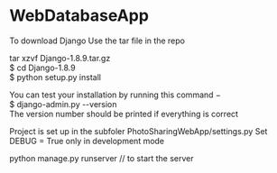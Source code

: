 # WebDatabaseApp

To download Django
Use the tar file in the repo
<br>


tar xzvf Django-1.8.9.tar.gz
<br>
$ cd Django-1.8.9
<br>
$ python setup.py install
<br>


You can test your installation by running this command −
<br>
$ django-admin.py --version
<br>
The version number should be printed if everything is correct

Project is set up in the subfoler PhotoSharingWebApp/settings.py
Set DEBUG = True only in development mode

python manage.py runserver // to start the server
